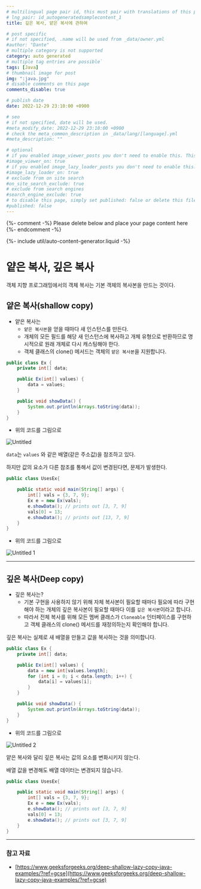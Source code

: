 ```yaml
---
# multilingual page pair id, this must pair with translations of this page. (This name must be unique)
# lng_pair: id_autogeneratedsamplecontent_1
title: 깊은 복사, 얕은 복사에 관하여

# post specific
# if not specified, .name will be used from _data/owner.yml
#author: "Dante"
# multiple category is not supported
category: auto generated
# multiple tag entries are possible`
tags: [Java]
# thumbnail image for post
img: ":java.jpg"
# disable comments on this page
comments_disable: true

# publish date
date: 2022-12-29 23:10:00 +0900

# seo
# if not specified, date will be used.
#meta_modify_date: 2022-12-29 23:10:00 +0900
# check the meta_common_description in _data/lang/[language].yml
#meta_description: ""

# optional
# if you enabled image_viewer_posts you don't need to enable this. This is only if image_viewer_posts = false
#image_viewer_on: true
# if you enabled image_lazy_loader_posts you don't need to enable this. This is only if image_lazy_loader_posts = false
#image_lazy_loader_on: true
# exclude from on site search
#on_site_search_exclude: true
# exclude from search engines
#search_engine_exclude: true
# to disable this page, simply set published: false or delete this file
#published: false
---
```

{%- comment -%} Please delete below and place your page content here {%- endcomment -%}

{%- include util/auto-content-generator.liquid -%}

<!-- outline-start -->

# 얕은 복사, 깊은 복사

객체 지향 프로그래밍에서의 객체 복사는 기본 객체의 복사본을 만드는 것이다.

## 얕은 복사(shallow copy)

- 얕은 복사는
  - `얕은 복사본`을 얻을 때마다 새 인스턴스를 만든다.
  - 개체의 모든 필드를 해당 새 인스턴스에 복사하고 개체 유형으로 반환하므로 명시적으로 원래 개체로 다시 캐스팅해야 한다.
  - 객체 클래스의 clone() 메서드는 객체의 `얕은 복사본`을 지원합니다.

```java
public class Ex {
    private int[] data;

    public Ex(int[] values) {
        data = values;
    }

    public void showData() {
        System.out.println(Arrays.toString(data));
    }
}
```

- 위의 코드를 그림으로

![Untitled](https://user-images.githubusercontent.com/56623911/209965938-f43976ac-2ee6-4db1-9fd6-ce860b1d14f4.png)

`data`는 `values` 와 같은 배열(같은 주소값)을 참조하고 있다.

하지만 값의 요소가 다른 참조를 통해서 값이 변경된다면, 문제가 발생한다.

```java
public class UsesEx{

    public static void main(String[] args) {
        int[] vals = {3, 7, 9};
        Ex e = new Ex(vals);
        e.showData(); // prints out [3, 7, 9]
        vals[0] = 13;
        e.showData(); // prints out [13, 7, 9]
    }
}
```

- 위의 코드를 그림으로

![Untitled 1](https://user-images.githubusercontent.com/56623911/209965927-6cd09ccb-b350-439d-b4c1-c724581e4e3d.png)

---

## 깊은 복사(Deep copy)

- 깊은 복사는?
  - 기본 구현을 사용하지 않기 위해 자체 복사본이 필요할 때마다 필요에 따라 구현해야 하는 개체의 깊은 복사본이 필요할 때마다 이를 `깊은 복사본`이라고 합니다.
  - 따라서 전체 복사를 위해 모든 멤버 클래스가 `Cloneable` 인터페이스를 구현하고 객체 클래스의 clone() 메서드를 재정의하는지 확인해야 합니다.

깊은 복사는 실제로 새 배열을 만들고 값을 복사하는 것을 의미합니다.

```java
public class Ex {
    private int[] data;

    public Ex(int[] values) {
        data = new int[values.length];
        for (int i = 0; i < data.length; i++) {
            data[i] = values[i];
        }
    }

    public void showData() {
        System.out.println(Arrays.toString(data));
    }
}
```

- 위의 코드를 그림으로

![Untitled 2](https://user-images.githubusercontent.com/56623911/209965934-21cb2843-c5a1-4543-bd7c-26b3bfbe0b0a.png)

얕은 복사와 달리 깊은 복사는 값의 요소를 변화시키지 않는다.

배열 값을 변경해도 배열 데이터는 변경되지 않습니다.

```java
public class UsesEx{

    public static void main(String[] args) {
        int[] vals = {3, 7, 9};
        Ex e = new Ex(vals);
        e.showData(); // prints out [3, 7, 9]
        vals[0] = 13;
        e.showData(); // prints out [3, 7, 9]
    }
}
```

---

### 참고 자료

- [https://www.geeksforgeeks.org/deep-shallow-lazy-copy-java-examples/?ref=gcse](https://www.geeksforgeeks.org/deep-shallow-lazy-copy-java-examples/?ref=gcse)

<!-- outline-end -->
